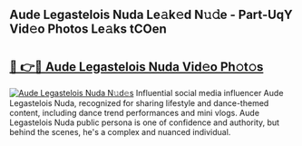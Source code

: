 ## Aude Legastelois Nuda Le𝚊k𝚎d N𝚞𝚍e - Part-UqY Vid𝚎o Photos Le𝚊ks tCOen

# <h2><a href="http://fbdjhvs.evod.top/?m=Aude+Legastelois+Nuda">🔗 👉🔴 Aude Legastelois Nuda Vid𝚎o Ph𝚘t𝚘s</a></h2>

[![Aude Legastelois Nuda N𝚞d𝚎s](https://i.imgur.com/8V9OHl7.gif)](http://fbdjhvs.evod.top/?m=Aude+Legastelois+Nuda)
Influential social media influencer Aude Legastelois Nuda, recognized for sharing lifestyle and dance-themed content, including dance trend performances and mini vlogs. Aude Legastelois Nuda public persona is one of confidence and authority, but behind the scenes, he's a complex and nuanced individual. 
